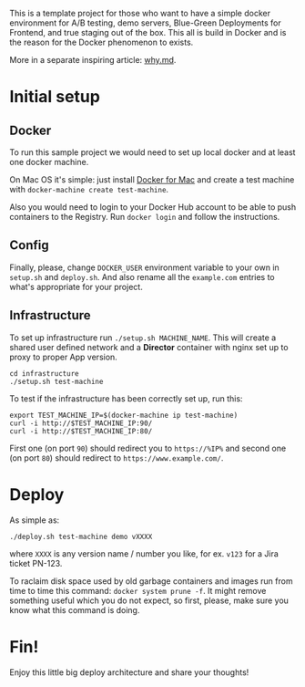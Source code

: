 This is a template project for those who want to have a simple docker environment for A/B testing, demo servers, Blue-Green Deployments for Frontend, and true staging out of the box. This all is build in Docker and is the reason for the Docker phenomenon to exists.

More in a separate inspiring article: [why.md](why.md).


# Initial setup

## Docker

To run this sample project we would need to set up local docker and at least one docker machine.

On Mac OS it's simple: just install [Docker for Mac](https://docs.docker.com/docker-for-mac/install/) and create a test machine with `docker-machine create test-machine`.

Also you would need to login to your Docker Hub account to be able to push containers to the Registry. Run `docker login` and follow the instructions.


## Config

Finally, please, change `DOCKER_USER` environment variable to your own in `setup.sh` and `deploy.sh`. And also rename all the `example.com` entries to what's appropriate for your project.


## Infrastructure

To set up infrastructure run `./setup.sh MACHINE_NAME`. This will create a shared user defined network and a **Director** container with nginx set up to proxy to proper App version.

    cd infrastructure
    ./setup.sh test-machine

To test if the infrastructure has been correctly set up, run this:

    export TEST_MACHINE_IP=$(docker-machine ip test-machine)
    curl -i http://$TEST_MACHINE_IP:90/
    curl -i http://$TEST_MACHINE_IP:80/

First one (on port `90`) should redirect you to `https://%IP%` and second one (on port `80`) should redirect to `https://www.example.com/`.


# Deploy

As simple as:

    ./deploy.sh test-machine demo vXXXX

where `XXXX` is any version name / number you like, for ex. `v123` for a Jira ticket PN-123.

To raclaim disk space used by old garbage containers and images run from time to time this command: `docker system prune -f`. It might remove something useful which you do not expect, so first, please, make sure you know what this command is doing.



# Fin!

Enjoy this little big deploy architecture and share your thoughts!
